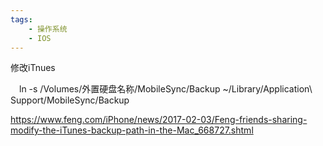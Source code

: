 ```yaml
---
tags:
    - 操作系统
    - IOS
---
```


修改iTnues

　ln -s /Volumes/外置硬盘名称/MobileSync/Backup ~/Library/Application\ Support/MobileSync/Backup



https://www.feng.com/iPhone/news/2017-02-03/Feng-friends-sharing-modify-the-iTunes-backup-path-in-the-Mac_668727.shtml

